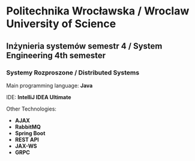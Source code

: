 # Politechnika Wrocławska / Wroclaw University of Science

## Inżynieria systemów semestr 4 / System Engineering 4th semester

### Systemy Rozproszone / Distributed Systems

Main programming language: **Java**

IDE: **IntelliJ IDEA Ultimate**

Other Technologies:
- **AJAX**
- **RabbitMQ**
- **Spring Boot**
- **REST API**
- **JAX-WS**
- **GRPC**
